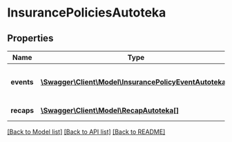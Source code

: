 # InsurancePoliciesAutoteka

## Properties
Name | Type | Description | Notes
------------ | ------------- | ------------- | -------------
**events** | [**\Swagger\Client\Model\InsurancePolicyEventAutoteka[]**](InsurancePolicyEventAutoteka.md) | Список действующих полисов ОСАГО | [optional] 
**recaps** | [**\Swagger\Client\Model\RecapAutoteka[]**](RecapAutoteka.md) | Суммарная информация | [optional] 

[[Back to Model list]](../../README.md#documentation-for-models) [[Back to API list]](../../README.md#documentation-for-api-endpoints) [[Back to README]](../../README.md)

